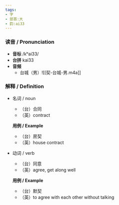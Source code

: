 ```yaml
---
tags:
- 字
- 部首:大
- 韵:ai33
---
```


### __读音__ / Pronunciation

- __音标__ /kʰai33/
- __台拼__ kai33
- __音频__
	- 台城（男）![[契-台城-男.m4a]]
### 解释 / Definition

- 名词 / noun
	- （台）合同
	- （英）contract

	**用例 / Example**
	- （台）房契
	- （英）house contract
- 动词 / verb
	- （台）同意
	- （英）agree, get along well
	  
	**用例 / Example**
	- （台）默契
	- （英）to agree with each other without talking